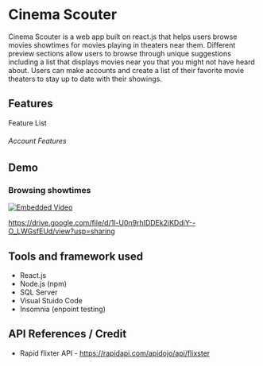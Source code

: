 # Cinema Scouter

Cinema Scouter is a web app built on react.js that helps users browse movies showtimes for movies playing in theaters near them. Different preview sections allow users to browse through unique suggestions including a list that displays movies near you that you might not have heard about. Users can make accounts and create a list of their favorite movie theaters to stay up to date with their showings.

## Features

Feature List 

###### Account Features


## Demo

### Browsing showtimes

[![Embedded Video](https://drive.google.com/file/d/1l-U0n9rhIDDEk2iKDdiY--O_LWGsfEUd/preview?usp=sharing)](https://drive.google.com/file/d/1l-U0n9rhIDDEk2iKDdiY--O_LWGsfEUd/view?usp=sharing)

https://drive.google.com/file/d/1l-U0n9rhIDDEk2iKDdiY--O_LWGsfEUd/view?usp=sharing

## Tools and framework used

- React.js
- Node.js (npm)
- SQL Server
- Visual Stuido Code
- Insomnia (enpoint testing)

## API References / Credit

- Rapid flixter API - https://rapidapi.com/apidojo/api/flixster
